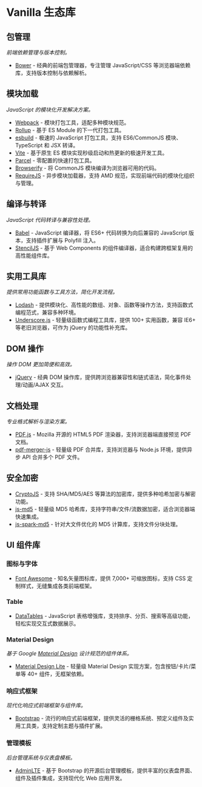 # Vanilla 生态库

## 包管理

*前端依赖管理与版本控制。*

- [Bower](https://github.com/bower/bower) - 经典的前端包管理器，专注管理 JavaScript/CSS 等浏览器端依赖库，支持版本控制与依赖解析。

## 模块加载

*JavaScript 的模块化开发解决方案。*

- [Webpack](https://github.com/webpack/webpack) - 模块打包工具，适配多种模块规范。
- [Rollup](https://github.com/rollup/rollup) - 基于 ES Module 的下一代打包工具。
- [esbuild](https://github.com/evanw/esbuild) - 极速的 JavaScript 打包工具，支持 ES6/CommonJS 模块、TypeScript 和 JSX 转译。
- [Vite](https://github.com/vitejs/vite) - 基于原生 ES 模块实现秒级启动和热更新的极速开发工具。
- [Parcel](https://github.com/parcel-bundler/parcel) - 零配置的快速打包工具。
- [Browserify](https://github.com/browserify/browserify) - 将 CommonJS 模块编译为浏览器可用的代码。
- [RequireJS](https://github.com/requirejs/requirejs) - 异步模块加载器，支持 AMD 规范，实现前端代码的模块化组织与管理。

## 编译与转译

*JavaScript 代码转译与兼容性处理。*

- [Babel](https://github.com/babel/babel) - JavaScript 编译器，将 ES6+ 代码转换为向后兼容的 JavaScript 版本，支持插件扩展与 Polyfill 注入。
- [StencilJS](https://stenciljs.com/) - 基于 Web Components 的组件编译器，适合构建跨框架复用的高性能组件库。

## 实用工具库

*提供常用功能函数与工具方法，简化开发流程。*

- [Lodash](https://github.com/lodash/lodash) - 提供模块化、高性能的数组、对象、函数等操作方法，支持函数式编程范式，兼容多种环境。
- [Underscore.js](https://github.com/jashkenas/underscore) - 轻量级函数式编程工具库，提供 100+ 实用函数，兼容 IE6+ 等老旧浏览器，可作为 jQuery 的功能性补充库。

## DOM 操作

*操作 DOM 更加简便和高效。*

- [jQuery](https://jquery.com/) - 经典 DOM 操作库，提供跨浏览器兼容性和链式语法，简化事件处理/动画/AJAX 交互。

## 文档处理

*专业格式解析与渲染方案。*

- [PDF.js](https://github.com/mozilla/pdf.js) - Mozilla 开源的 HTML5 PDF 渲染器，支持浏览器端直接预览 PDF 文档。
- [pdf-merger-js](https://github.com/nbesli/pdf-merger-js) - 轻量级 PDF 合并库，支持浏览器与 Node.js 环境，提供异步 API 合并多个 PDF 文件。

## 安全加密

- [CryptoJS](https://github.com/brix/crypto-js) - 支持 SHA/MD5/AES 等算法的加密库，提供多种哈希加密与解密功能。
- [js-md5](https://github.com/emn178/js-md5) - 轻量级 MD5 哈希库，支持字符串/文件/流数据加密，适合浏览器端快速集成。
- [js-spark-md5](https://github.com/satazor/js-spark-md5) - 针对大文件优化的 MD5 计算库，支持文件分块处理。

## UI 组件库

### 图标与字体

- [Font Awesome](https://fontawesome.com/) - 知名矢量图标库，提供 7,000+ 可缩放图标，支持 CSS 定制样式，无缝集成各类前端框架。

### Table

- [DataTables](https://datatables.net/) - JavaScript 表格增强库，支持排序、分页、搜索等高级功能，轻松实现交互式数据展示。

### Material Design

*基于 Google [Material Design](https://en.wikipedia.org/wiki/Material_Design) 设计规范的组件体系。*

- [Material Design Lite](https://github.com/google/material-design-lite) - 轻量级 Material Design 实现方案，包含按钮/卡片/菜单等 40+ 组件，无框架依赖。

### 响应式框架

*现代化响应式前端框架与组件库。*

- [Bootstrap](https://github.com/twbs/bootstrap) - 流行的响应式前端框架，提供灵活的栅格系统、预定义组件及实用工具类，支持定制主题与插件扩展。

### 管理模板

*后台管理系统与仪表盘模板。*

- [AdminLTE](https://github.com/ColorlibHQ/AdminLTE) - 基于 Bootstrap 的开源后台管理模板，提供丰富的仪表盘界面、组件及插件集成，支持现代化 Web 应用开发。


